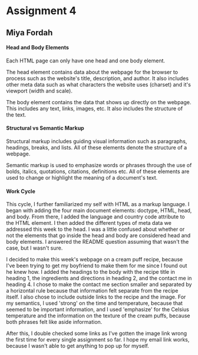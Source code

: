 # Assignment 4
## Miya Fordah
#### Head and Body Elements

Each HTML page can only have one head and one body element.

The head element contains data about the webpage for the browser to process
such as the website's title, description, and author. It also includes other
meta data such as what characters the website uses (charset) and it's viewport
(width and scale).

The body element contains the data that shows up directly on the webpage. This
includes any text, links, images, etc. It also includes the structure of the text.

#### Structural vs Semantic Markup

Structural markup includes guiding visual information such as paragraphs, headings,
breaks, and lists. All of these elements denote the structure of a webpage.

Semantic markup is used to emphasize words or phrases through the use of bolds,
italics, quotations, citations, definitions etc. All of these elements are used
to change or highlight the meaning of a document's text.

#### Work Cycle

This cycle, I further familiarized my self with HTML as a markup language. I
began with adding the four main document elements: doctype, HTML, head, and body.
From there, I added the language and country code attribute to the HTML element.
I then added the different types of meta data we addressed this week to the head. I was a
little confused about whether or not the elements that go inside the head and
body are considered head and body elements. I answered the
README question assuming that wasn't the case, but I wasn't sure.

I decided to make this week's webpage on a cream puff recipe, because I've been
trying to get my boyfriend to make them for me since I found out he knew how. I
added the headings to the body with the recipe title in heading 1, the ingredients
and directions in heading 2, and the contact me in heading 4. I chose to make
the contact me section smaller and separated by a horizontal rule because that
information felt separate from the recipe itself. I also chose to include outside
links to the recipe and the image. For my semantics, I used 'strong' on the time
and temperature, because that seemed to be important information, and I used
'emphasize' for the Celsius temperature and the information on the texture of
the cream puffs, because both phrases felt like aside information.

After this, I double checked some links as I've gotten the image link wrong the
first time for every single assignment so far. I hope my email link works,
because I wasn't able to get anything to pop up for myself.
